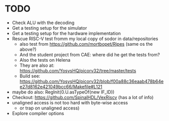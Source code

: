 # TODO

 * Check ALU with the decoding
 * Get a testing setup for the simulator
 * Get a testing setup for the hardware implementation
 * Rescue RISC-V test fromm my local copy of sodor in data/repositories
   * also test from https://github.com/mortbopet/Ripes (same os the above?)
   * And the student project from CAE: where did he get the tests from?
   * Also the tests on Helena
   * They are also at: https://github.com/YosysHQ/picorv32/tree/master/tests
   * Build see: https://github.com/YosysHQ/picorv32/blob/f00a88c36eaab478b64ee27d8162e421049bcc66/Makefile#L121
 * maybe do also: RegInit(0.U.asTypeOf(new IF_ID))
 * Checkout: https://github.com/SpinalHDL/VexRiscv (has a lot of info)
 * unaligned access is not too hard with byte-wise access
   * or trap on unaligned access)
 * Explore compiler options
